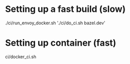 
# Setting up a fast build (slow)
./ci/run_envoy_docker.sh './ci/do_ci.sh bazel.dev'

# Setting up container (fast)
ci/docker_ci.sh